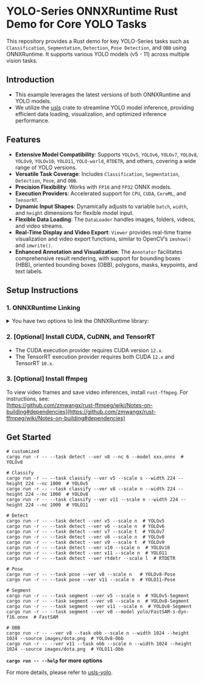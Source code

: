 # YOLO-Series ONNXRuntime Rust Demo for Core YOLO Tasks

This repository provides a Rust demo for key YOLO-Series tasks such as `Classification`, `Segmentation`, `Detection`, `Pose Detection`, and `OBB` using ONNXRuntime. It supports various YOLO models (v5 - 11) across multiple vision tasks.

## Introduction

- This example leverages the latest versions of both ONNXRuntime and YOLO models.
- We utilize the [usls](https://github.com/jamjamjon/usls/tree/main) crate to streamline YOLO model inference, providing efficient data loading, visualization, and optimized inference performance.

## Features

- **Extensive Model Compatibility**: Supports `YOLOv5`, `YOLOv6`, `YOLOv7`, `YOLOv8`, `YOLOv9`, `YOLOv10`, `YOLO11`, `YOLO-world`, `RTDETR`, and others, covering a wide range of YOLO versions.
- **Versatile Task Coverage**: Includes `Classification`, `Segmentation`, `Detection`, `Pose`, and `OBB`.
- **Precision Flexibility**: Works with `FP16` and `FP32` ONNX models.
- **Execution Providers**: Accelerated support for `CPU`, `CUDA`, `CoreML`, and `TensorRT`.
- **Dynamic Input Shapes**: Dynamically adjusts to variable `batch`, `width`, and `height` dimensions for flexible model input.
- **Flexible Data Loading**: The `DataLoader` handles images, folders, videos, and video streams.
- **Real-Time Display and Video Export**: `Viewer` provides real-time frame visualization and video export functions, similar to OpenCV’s `imshow()` and `imwrite()`.
- **Enhanced Annotation and Visualization**: The `Annotator` facilitates comprehensive result rendering, with support for bounding boxes (HBB), oriented bounding boxes (OBB), polygons, masks, keypoints, and text labels.

## Setup Instructions

### 1. ONNXRuntime Linking

<details>
<summary>You have two options to link the ONNXRuntime library:</summary>

- **Option 1: Manual Linking**

  - For detailed setup, consult the [ONNX Runtime linking documentation](https://ort.pyke.io/setup/linking).
  - **Linux or macOS**:
    1. Download the ONNX Runtime package from the [Releases page](https://github.com/microsoft/onnxruntime/releases).
    2. Set up the library path by exporting the `ORT_DYLIB_PATH` environment variable:
       ```shell
       export ORT_DYLIB_PATH=/path/to/onnxruntime/lib/libonnxruntime.so.1.19.0
       ```

- **Option 2: Automatic Download**
  - Use the `--features auto` flag to handle downloading automatically:
    ```shell
    cargo run -r --example yolo --features auto
    ```

</details>

### 2. \[Optional\] Install CUDA, CuDNN, and TensorRT

- The CUDA execution provider requires CUDA version `12.x`.
- The TensorRT execution provider requires both CUDA `12.x` and TensorRT `10.x`.

### 3. \[Optional\] Install ffmpeg

To view video frames and save video inferences, install `rust-ffmpeg`. For instructions, see:  
[https://github.com/zmwangx/rust-ffmpeg/wiki/Notes-on-building#dependencies](https://github.com/zmwangx/rust-ffmpeg/wiki/Notes-on-building#dependencies)

## Get Started

```Shell
# customized
cargo run -r -- --task detect --ver v8 --nc 6 --model xxx.onnx  # YOLOv8

# Classify
cargo run -r -- --task classify --ver v5 --scale s --width 224 --height 224 --nc 1000  # YOLOv5
cargo run -r -- --task classify --ver v8 --scale n --width 224 --height 224 --nc 1000  # YOLOv8
cargo run -r -- --task classify --ver v11 --scale n --width 224 --height 224 --nc 1000  # YOLO11

# Detect
cargo run -r -- --task detect --ver v5 --scale n  # YOLOv5
cargo run -r -- --task detect --ver v6 --scale n  # YOLOv6
cargo run -r -- --task detect --ver v7 --scale t  # YOLOv7
cargo run -r -- --task detect --ver v8 --scale n  # YOLOv8
cargo run -r -- --task detect --ver v9 --scale t  # YOLOv9
cargo run -r -- --task detect --ver v10 --scale n  # YOLOv10
cargo run -r -- --task detect --ver v11 --scale n  # YOLO11
cargo run -r -- --task detect --ver rtdetr --scale l  # RTDETR

# Pose
cargo run -r -- --task pose --ver v8 --scale n   # YOLOv8-Pose
cargo run -r -- --task pose --ver v11 --scale n  # YOLO11-Pose

# Segment
cargo run -r -- --task segment --ver v5 --scale n  # YOLOv5-Segment
cargo run -r -- --task segment --ver v8 --scale n  # YOLOv8-Segment
cargo run -r -- --task segment --ver v11 --scale n  # YOLOv8-Segment
cargo run -r -- --task segment --ver v8 --model yolo/FastSAM-s-dyn-f16.onnx  # FastSAM

# OBB
cargo run -r -- --ver v8 --task obb --scale n --width 1024 --height 1024 --source images/dota.png  # YOLOv8-Obb
cargo run -r -- --ver v11 --task obb --scale n --width 1024 --height 1024 --source images/dota.png  # YOLO11-Obb
```

**`cargo run -- --help` for more options**

For more details, please refer to [usls-yolo](https://github.com/jamjamjon/usls/tree/main/examples/yolo).
